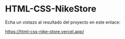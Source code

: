 # HTML-CSS-NikeStore
Echa un vistazo al resultado del proyecto en este enlace:

https://html-css-nike-store.vercel.app/
